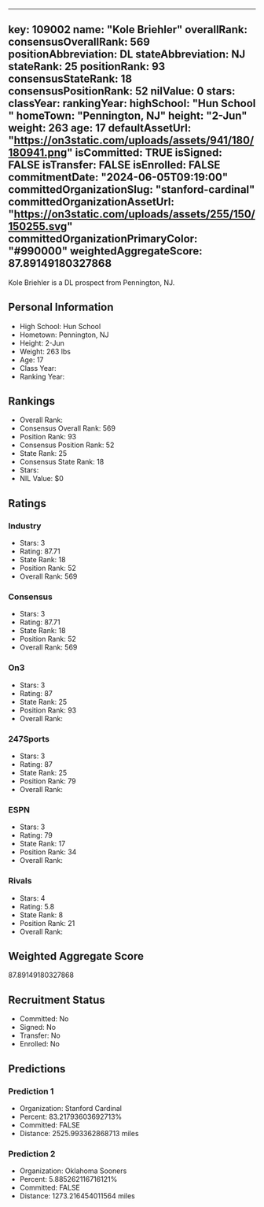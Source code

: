 ---
  key: 109002
  name: "Kole Briehler"
  overallRank: 
  consensusOverallRank: 569
  positionAbbreviation: DL
  stateAbbreviation: NJ
  stateRank: 25
  positionRank: 93
  consensusStateRank: 18
  consensusPositionRank: 52
  nilValue: 0
  stars: 
  classYear: 
  rankingYear: 
  highSchool: "Hun School "
  homeTown: "Pennington, NJ"
  height: "2-Jun"
  weight: 263
  age: 17
  defaultAssetUrl: "https://on3static.com/uploads/assets/941/180/180941.png"
  isCommitted: TRUE
  isSigned: FALSE
  isTransfer: FALSE
  isEnrolled: FALSE
  commitmentDate: "2024-06-05T09:19:00"
  committedOrganizationSlug: "stanford-cardinal"
  committedOrganizationAssetUrl: "https://on3static.com/uploads/assets/255/150/150255.svg"
  committedOrganizationPrimaryColor: "#990000"
  weightedAggregateScore: 87.89149180327868
  ---
  
  Kole Briehler is a DL prospect from Pennington, NJ.
  
  ## Personal Information
  - High School: Hun School 
  - Hometown: Pennington, NJ
  - Height: 2-Jun
  - Weight: 263 lbs
  - Age: 17
  - Class Year: 
  - Ranking Year: 
  
  ## Rankings
  - Overall Rank: 
  - Consensus Overall Rank: 569
  - Position Rank: 93
  - Consensus Position Rank: 52
  - State Rank: 25
  - Consensus State Rank: 18
  - Stars: 
  - NIL Value: $0
  
  ## Ratings
  
  ### Industry
  - Stars: 3
  - Rating: 87.71
  - State Rank: 18
  - Position Rank: 52
  - Overall Rank: 569
  
  ### Consensus
  - Stars: 3
  - Rating: 87.71
  - State Rank: 18
  - Position Rank: 52
  - Overall Rank: 569
  
  ### On3
  - Stars: 3
  - Rating: 87
  - State Rank: 25
  - Position Rank: 93
  - Overall Rank: 
  
  ### 247Sports
  - Stars: 3
  - Rating: 87
  - State Rank: 25
  - Position Rank: 79
  - Overall Rank: 
  
  ### ESPN
  - Stars: 3
  - Rating: 79
  - State Rank: 17
  - Position Rank: 34
  - Overall Rank: 
  
  ### Rivals
  - Stars: 4
  - Rating: 5.8
  - State Rank: 8
  - Position Rank: 21
  - Overall Rank: 
  
  ## Weighted Aggregate Score
  87.89149180327868
  
  ## Recruitment Status
  - Committed: No
  - Signed: No
  - Transfer: No
  - Enrolled: No
  
  
  
  ## Predictions
  
  ### Prediction 1
  - Organization: Stanford Cardinal
  - Percent: 83.21793603692713%
  - Committed: FALSE
  - Distance: 2525.993362868713 miles
  
  ### Prediction 2
  - Organization: Oklahoma Sooners
  - Percent: 5.885262116716121%
  - Committed: FALSE
  - Distance: 1273.216454011564 miles
  
